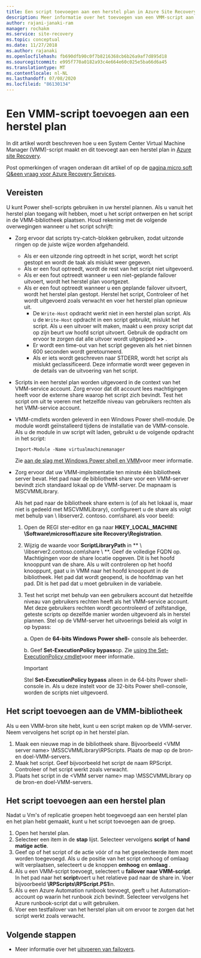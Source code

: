 ```yaml
---
title: Een script toevoegen aan een herstel plan in Azure Site Recovery
description: Meer informatie over het toevoegen van een VMM-script aan een herstel plan voor nood herstel van virtuele Hyper-V-machines in VMM-Clouds.
author: rajani-janaki-ram
manager: rochakm
ms.service: site-recovery
ms.topic: conceptual
ms.date: 11/27/2018
ms.author: rajanaki
ms.openlocfilehash: fb690dfb90c0f7b8216368cb6b26a9af7d895d18
ms.sourcegitcommit: e995f770a0182a93c4e664e60c025e5ba66d6a45
ms.translationtype: MT
ms.contentlocale: nl-NL
ms.lasthandoff: 07/08/2020
ms.locfileid: "86130134"
---
```

# <a name="add-a-vmm-script-to-a-recovery-plan"></a>Een VMM-script toevoegen aan een herstel plan

In dit artikel wordt beschreven hoe u een System Center Virtual Machine Manager (VMM)-script maakt en dit toevoegt aan een herstel plan in [Azure site Recovery](site-recovery-overview.md).

Post opmerkingen of vragen onderaan dit artikel of op de [pagina micro soft Q&een vraag voor Azure Recovery Services](/answers/topics/azure-site-recovery.html).

## <a name="prerequisites"></a>Vereisten

U kunt Power shell-scripts gebruiken in uw herstel plannen. Als u vanuit het herstel plan toegang wilt hebben, moet u het script ontwerpen en het script in de VMM-bibliotheek plaatsen. Houd rekening met de volgende overwegingen wanneer u het script schrijft:

* Zorg ervoor dat scripts try-catch-blokken gebruiken, zodat uitzonde ringen op de juiste wijze worden afgehandeld.
    - Als er een uitzonde ring optreedt in het script, wordt het script gestopt en wordt de taak als mislukt weer gegeven.
    - Als er een fout optreedt, wordt de rest van het script niet uitgevoerd.
    - Als er een fout optreedt wanneer u een niet-geplande failover uitvoert, wordt het herstel plan voortgezet.
    - Als er een fout optreedt wanneer u een geplande failover uitvoert, wordt het herstel plan gestopt. Herstel het script, Controleer of het wordt uitgevoerd zoals verwacht en voer het herstel plan opnieuw uit.
        - De `Write-Host` opdracht werkt niet in een herstel plan script. Als u de `Write-Host` opdracht in een script gebruikt, mislukt het script. Als u een uitvoer wilt maken, maakt u een proxy script dat op zijn beurt uw hoofd script uitvoert. Gebruik de opdracht om ervoor te zorgen dat alle uitvoer wordt uitgepiped **\>\>** .
        - Er wordt een time-out van het script gegeven als het niet binnen 600 seconden wordt geretourneerd.
        - Als er iets wordt geschreven naar STDERR, wordt het script als mislukt geclassificeerd. Deze informatie wordt weer gegeven in de details van de uitvoering van het script.

* Scripts in een herstel plan worden uitgevoerd in de context van het VMM-service account. Zorg ervoor dat dit account lees machtigingen heeft voor de externe share waarop het script zich bevindt. Test het script om uit te voeren met hetzelfde niveau van gebruikers rechten als het VMM-service account.
* VMM-cmdlets worden geleverd in een Windows Power shell-module. De module wordt geïnstalleerd tijdens de installatie van de VMM-console. Als u de module in uw script wilt laden, gebruikt u de volgende opdracht in het script: 

    `Import-Module -Name virtualmachinemanager`

    Zie [aan de slag met Windows Power shell en VMM](/previous-versions/system-center/system-center-2012-R2/hh875013(v=sc.12))voor meer informatie.
* Zorg ervoor dat uw VMM-implementatie ten minste één bibliotheek server bevat. Het pad naar de bibliotheek share voor een VMM-server bevindt zich standaard lokaal op de VMM-server. De mapnaam is MSCVMMLibrary.

  Als het pad naar de bibliotheek share extern is (of als het lokaal is, maar niet is gedeeld met MSCVMMLibrary), configureert u de share als volgt met behulp van \\ libserver2. contoso. com\share\ als voor beeld:
  
  1. Open de REGI ster-editor en ga naar **HKEY_LOCAL_MACHINE \Software\microsoft\azure site Recovery\Registration**.

  1. Wijzig de waarde voor **ScriptLibraryPath** in ** \\ \libserver2.contoso.com\share \\ **. Geef de volledige FQDN op. Machtigingen voor de share locatie opgeven. Dit is het hoofd knooppunt van de share. Als u wilt controleren op het hoofd knooppunt, gaat u in VMM naar het hoofd knooppunt in de bibliotheek. Het pad dat wordt geopend, is de hoofdmap van het pad. Dit is het pad dat u moet gebruiken in de variabele.

  1. Test het script met behulp van een gebruikers account dat hetzelfde niveau van gebruikers rechten heeft als het VMM-service account. Met deze gebruikers rechten wordt gecontroleerd of zelfstandige, geteste scripts op dezelfde manier worden uitgevoerd als in herstel plannen. Stel op de VMM-server het uitvoerings beleid als volgt in op bypass:

     a. Open de **64-bits Windows Power shell-** console als beheerder.
     
     b. Geef **Set-ExecutionPolicy bypass**op. Zie [using the Set-ExecutionPolicy cmdlet](/previous-versions/windows/it-pro/windows-powershell-1.0/ee176961(v=technet.10))voor meer informatie.

     > [!IMPORTANT]
     > Stel **Set-ExecutionPolicy bypass** alleen in de 64-bits Power shell-console in. Als u deze instelt voor de 32-bits Power shell-console, worden de scripts niet uitgevoerd.

## <a name="add-the-script-to-the-vmm-library"></a>Het script toevoegen aan de VMM-bibliotheek

Als u een VMM-bron site hebt, kunt u een script maken op de VMM-server. Neem vervolgens het script op in het herstel plan.

1. Maak een nieuwe map in de bibliotheek share. Bijvoorbeeld \<VMM server name> \MSSCVMMLibrary\RPScripts. Plaats de map op de bron-en doel-VMM-servers.
1. Maak het script. Geef bijvoorbeeld het script de naam RPScript. Controleer of het script werkt zoals verwacht.
1. Plaats het script in de \<VMM server name> map \MSSCVMMLibrary op de bron-en doel-VMM-servers.

## <a name="add-the-script-to-a-recovery-plan"></a>Het script toevoegen aan een herstel plan

Nadat u Vm's of replicatie groepen hebt toegevoegd aan een herstel plan en het plan hebt gemaakt, kunt u het script toevoegen aan de groep.

1. Open het herstel plan.
1. Selecteer een item in de **stap** lijst. Selecteer vervolgens **script** of **hand matige actie**.
1. Geef op of het script of de actie vóór of na het geselecteerde item moet worden toegevoegd. Als u de positie van het script omhoog of omlaag wilt verplaatsen, selecteert u de knoppen **omhoog** en **omlaag** .
1. Als u een VMM-script toevoegt, selecteert u **failover naar VMM-script**. In het pad naar het **script**voert u het relatieve pad naar de share in. Voer bijvoorbeeld **\RPScripts\RPScript.PS1**in.
1. Als u een Azure Automation runbook toevoegt, geeft u het Automation-account op waarin het runbook zich bevindt. Selecteer vervolgens het Azure runbook-script dat u wilt gebruiken.
1. Voer een testfailover van het herstel plan uit om ervoor te zorgen dat het script werkt zoals verwacht.


## <a name="next-steps"></a>Volgende stappen
* Meer informatie over het [uitvoeren van failovers](site-recovery-failover.md).

